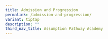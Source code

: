 ```yaml
---
title: Admission and Progression
permalink: /admission-and-progression/
variant: tiptap
description: ""
third_nav_title: Assumption Pathway Academy
---
```

